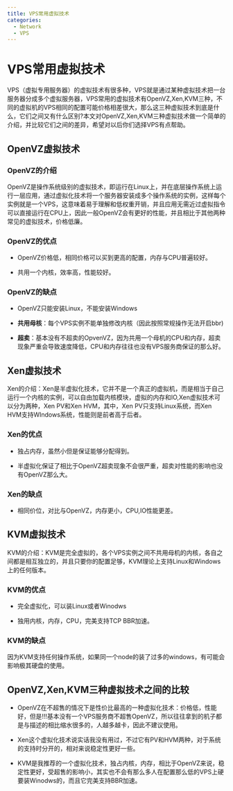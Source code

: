 ```yaml
---
title: VPS常用虚拟技术
categories:
  - Network
  - VPS
---
```

# VPS常用虚拟技术

VPS（虚拟专用服务器）的虚拟技术有很多种，VPS就是通过某种虚拟技术把一台服务器分成多个虚拟服务器，VPS常用的虚拟技术有OpenVZ,Xen,KVM三种，不同的虚拟机的VPS相同的配置可能价格相差很大，那么这三种虚拟技术到底是什么，它们之间又有什么区别?本文对OpenVZ,Xen,KVM三种虚拟技术做一个简单的介绍，并比较它们之间的差异，希望对以后你们选择VPS有点帮助。

## OpenVZ虚拟技术

### OpenVZ的介绍

OpenVZ是操作系统级别的虚拟技术，即运行在Linux上，并在底层操作系统上运行一层应用，通过虚拟化技术将一个服务器安装成多个操作系统的实例，这样每个实例就是一个VPS，这意味着易于理解和低权重开销，并且应用无需近过虚拟指令可以直接运行在CPU上，因此一般OpenVZ会有更好的性能，并且相比于其他两种常见的虚拟技术，价格低廉。

### OpenVZ的优点

- OpenVZ价格低，相同价格可以买到更高的配置，内存与CPU普遍较好。

- 共用一个内核，效率高，性能较好。

### OpenVZ的缺点

- OpenVZ只能安装Linux，不能安装Windows

- **共用母核**：每个VPS实例不能单独修改内核（因此按照常规操作无法开启bbr)

- **超卖**：基本没有不超卖的OpvenVZ，因为共用一个母机的CPU和内存，超卖现象严重会导致速度降低，CPU和内存往往也没有VPS服务商保证的那么好。

## Xen虚拟技术

Xen的介绍：Xen是半虚拟化技术，它并不是一个真正的虚拟机，而是相当于自己运行一个内核的实例，可以自由加载内核模块，虚拟的内存和IO,Xen虚拟技术可以分为两种，Xen PV和Xen HVM，其中，Xen PV只支持Linux系统，而Xen HVM支持WIndows系统，性能则是前者高于后者。

### Xen的优点

- 独占内存，虽然小但是保证能够分配得到。

- 半虚拟化保证了相比于OpenVZ超卖现象不会很严重，超卖对性能的影响也没有OpenVZ那么大。

### Xen的缺点

- 相同价位，对比与OpenVZ，内存更小，CPU,IO性能更差。

## KVM虚拟技术

KVM的介绍：KVM是完全虚拟的，各个VPS实例之间不共用母机的内核，各自之间都是相互独立的，并且只要你的配置足够，KVM理论上支持Linux和Windows上的任何版本。

### KVM的优点

- 完全虚拟化，可以装Linux或者Winodws

- 独用内核，内存，CPU，完美支持TCP BBR加速。

### KVM的缺点

因为KVM支持任何操作系统，如果同一个node的装了过多的windows，有可能会影响极其硬盘的使用。

## OpenVZ,Xen,KVM三种虚拟技术之间的比较

- OpenVZ在不超售的情况下是性价比最高的一种虚拟化技术：价格低，性能好，但是!!!基本没有一个VPS服务商不超售OpenVZ，所以往往拿到的机子都是与描述的相比缩水很多的，人越多越卡，因此不建议使用。

- Xen这个虚拟化技术说实话我没有用过，不过它有PV和HVM两种，对于系统的支持时分开的，相对来说稳定性更好一些。

- KVM是我推荐的一个虚拟化技术，独占内核，内存，相比于OpenVZ来说，稳定性更好，受超售的影响小，其实也不会有那么多人在配置那么低的VPS上硬要装Winodws的，而且它完美支持BBR加速。

